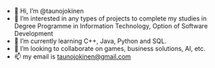 - 👋 Hi, I’m @taunojokinen
- 👀 I’m interested in any types of projects to complete my studies in Degree Programme in Information Technology, Option of Software Development
- 🌱 I’m currently learning C++, Java, Python and SQL.
- 💞️ I’m looking to collaborate on games, business solutions, AI, etc.
- 📫 my email is taunojokinen@gmail.com

<!---
taunojokinen/taunojokinen is a ✨ special ✨ repository because its `README.md` (this file) appears on your GitHub profile.
You can click the Preview link to take a look at your changes.
--->
